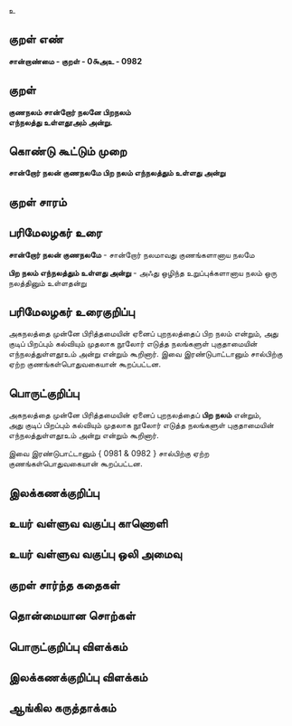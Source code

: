 உ

## குறள் எண் 

**சான்றாண்மை - குறள் - 0௯அஉ - 0982**

## குறள் 

**குணநலம் சான்றோர் நலனே பிறநலம்  
எந்நலத்து உள்ளதூஅம் அன்று.** 

## கொண்டு கூட்டும் முறை

**சான்றோர் நலன் குணநலமே பிற நலம் எந்நலத்தும் உள்ளது அன்று**

## குறள் சாரம் 


## பரிமேலழகர் உரை

**சான்றோர் நலன் குணநலமே** - சான்றோர் நலமாவது குணங்களானாய நலமே 

**பிற நலம் எந்நலத்தும் உள்ளது அன்று** - அஃது ஒழிந்த உறுப்புக்களானாய நலம் ஒரு நலத்தினும் உள்ளதன்று

## பரிமேலழகர் உரைகுறிப்பு   

அகநலத்தை முன்னே பிரித்தமையின் ஏனைப் புறநலத்தைப் பிற நலம் என்றும், அது குடிப் பிறப்பும் கல்வியும் முதலாக நூலோர் எடுத்த நலங்களுள் புகுதாமையின் எந்நலத்துள்ளதூஉம் அன்று என்றும் கூறினார். இவை இரண்டுபாட்டானும் சால்பிற்கு ஏற்ற குணங்கள்பொதுவகையான் கூறப்பட்டன.

## பொருட்குறிப்பு 

அகநலத்தை முன்னே பிரித்தமையின் ஏனைப் புறநலத்தைப் **பிற நலம்** என்றும்,   
அது குடிப் பிறப்பும் கல்வியும் முதலாக நூலோர் எடுத்த நலங்களுள் புகுதாமையின் எந்நலத்துள்ளதூஉம் அன்று என்றும் கூறினார். 

இவை இரண்டுபாட்டானும் { 0981 & 0982 } சால்பிற்கு ஏற்ற குணங்கள்பொதுவகையான் கூறப்பட்டன.

## இலக்கணக்குறிப்பு  


## உயர் வள்ளுவ வகுப்பு காணொளி


## உயர் வள்ளுவ வகுப்பு ஒலி அமைவு 

 
## குறள் சார்ந்த கதைகள் 


## தொன்மையான சொற்கள்


## பொருட்குறிப்பு விளக்கம்


## இலக்கணக்குறிப்பு விளக்கம்


## ஆங்கில கருத்தாக்கம் 


